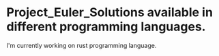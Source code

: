 # Project_Euler_Solutions available in different programming languages. 
I'm currently working on rust programming language. 
